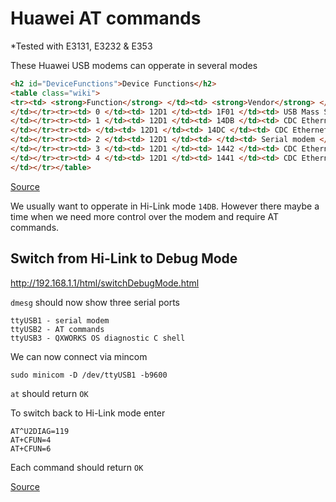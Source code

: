 # Huawei AT commands

*Tested with E3131, E3232 & E353

These Huawei USB modems can opperate in several modes

```html
<h2 id="DeviceFunctions">Device Functions</h2>
<table class="wiki">
<tr><td> <strong>Function</strong> </td><td> <strong>Vendor</strong> </td><td> <strong>Product</strong> </td><td> <strong>Description</strong> </td><td> <strong>Command</strong> </td><td> <strong>Comments</strong>
</td></tr><tr><td> 0 </td><td> 12D1 </td><td> 1F01 </td><td> USB Mass Storage </td><td> </td><td> Virtual CD-ROM image emulator containing device drivers for Microsoft Windows,Apple Mac OSX, and Linux
</td></tr><tr><td> 1 </td><td> 12D1 </td><td> 14DB </td><td> CDC Ethernet </td><td> </td><td> Embedded VXWORKS OS with web-server (HiLink mode)
</td></tr><tr><td> </td><td> 12D1 </td><td> 14DC </td><td> CDC Ethernet + SD Storage </td><td> </td><td> Embedded VXWORKS OS with web-server. (HiLink mode)
</td></tr><tr><td> 2 </td><td> 12D1 </td><td> </td><td> Serial modem </td><td> </td><td> Presents 2 serial ports (one for control, one for data).
</td></tr><tr><td> 3 </td><td> 12D1 </td><td> 1442 </td><td> CDC Ethernet + 2x serial ports </td><td> http://192.168.1.1/html/switchProjectMode.html </td><td> <tt>DEVICE_MODE_PROJECT_MODE=0. Called when in HiLink mode.</tt>
</td></tr><tr><td> 4 </td><td> 12D1 </td><td> 1441 </td><td> CDC Ethernet + SD Storage + 3x serial ports </td><td> http://192.168.1.1/html/switchDebugMode.html </td><td> <tt>DEVICE_MODE_DEBUG_MODE = 1. Called when in HiLink mode. Presents 3 serial ports. port 2 == AT commands, port 3 == QXWORKS OS diagnostic C shell.</tt>
</td></tr></table>
```

[Source](http://tjworld.net/wiki/Huawei/E3131UsbHspa)

We usually want to opperate in Hi-Link mode `14DB`. However there maybe a time when we need more control over the modem and require AT commands.

## Switch from Hi-Link to Debug Mode

http://192.168.1.1/html/switchDebugMode.html

`dmesg` should now show three serial ports

```
ttyUSB1 - serial modem
ttyUSB2 - AT commands
ttyUSB3 - QXWORKS OS diagnostic C shell
```

We can now connect via mincom

    sudo minicom -D /dev/ttyUSB1 -b9600
    
`at` should return `OK`

To switch back to Hi-Link mode enter

```
AT^U2DIAG=119
AT+CFUN=4
AT+CFUN=6
```
Each command should return `OK`

[Source](https://www.riecktron.co.za/en/information/55)